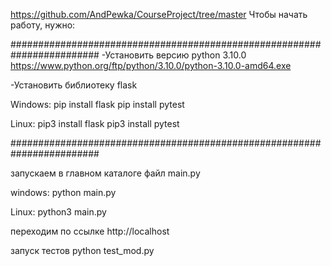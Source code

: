 https://github.com/AndPewka/CourseProject/tree/master
Чтобы начать работу, нужно:


########################################################################
-Установить версию python 3.10.0
https://www.python.org/ftp/python/3.10.0/python-3.10.0-amd64.exe

-Установить библиотеку flask

Windows:
pip install flask
pip install pytest

Linux:
pip3 install flask
pip3 install pytest

########################################################################

запускаем в главном каталоге файл main.py

windows:
python main.py

Linux:
python3 main.py


переходим по ссылке
http://localhost

запуск тестов
python test_mod.py